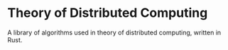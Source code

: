 # Theory of Distributed Computing

A library of algorithms used in theory of distributed computing, written in Rust. 

